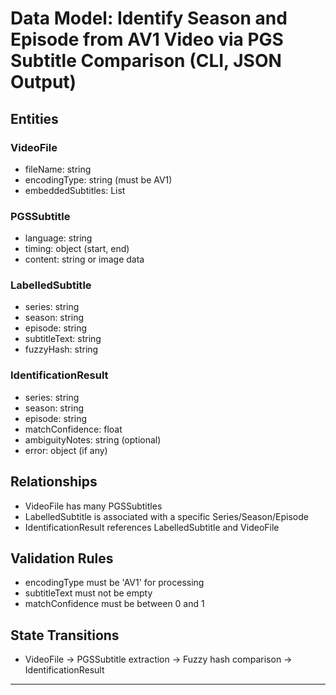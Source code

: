 # Data Model: Identify Season and Episode from AV1 Video via PGS Subtitle Comparison (CLI, JSON Output)

## Entities

### VideoFile
- fileName: string
- encodingType: string (must be AV1)
- embeddedSubtitles: List<PGSSubtitle>

### PGSSubtitle
- language: string
- timing: object (start, end)
- content: string or image data

### LabelledSubtitle
- series: string
- season: string
- episode: string
- subtitleText: string
- fuzzyHash: string

### IdentificationResult
- series: string
- season: string
- episode: string
- matchConfidence: float
- ambiguityNotes: string (optional)
- error: object (if any)

## Relationships
- VideoFile has many PGSSubtitles
- LabelledSubtitle is associated with a specific Series/Season/Episode
- IdentificationResult references LabelledSubtitle and VideoFile

## Validation Rules
- encodingType must be 'AV1' for processing
- subtitleText must not be empty
- matchConfidence must be between 0 and 1

## State Transitions
- VideoFile → PGSSubtitle extraction → Fuzzy hash comparison → IdentificationResult

---
